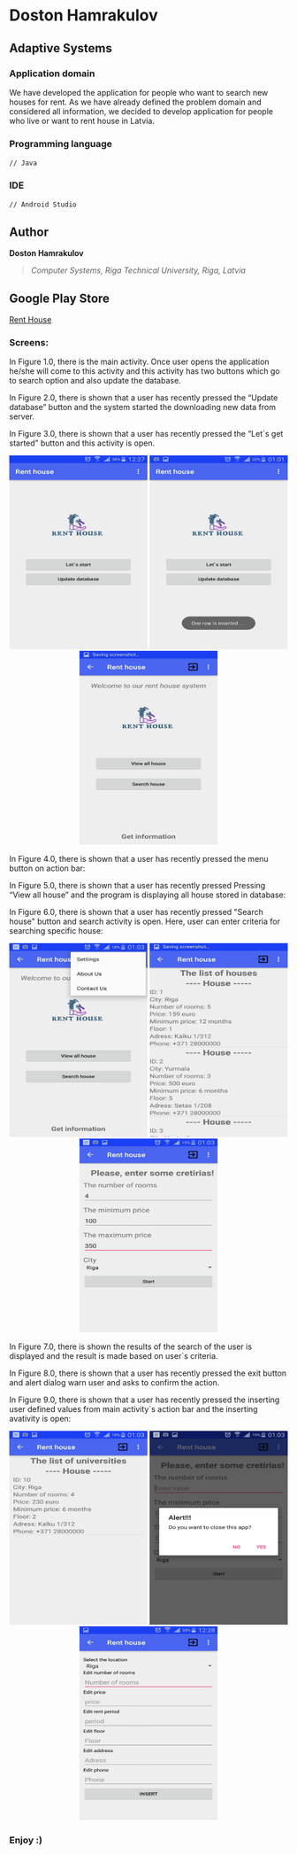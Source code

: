 # Doston Hamrakulov

## Adaptive Systems
### Application domain  
We have developed the application for people who want to search new houses for rent. As we have already defined the problem domain and considered all information, we decided to develop application for people who live or want to rent house in Latvia.



### Programming language
```[java]
// Java 
```

### IDE
```[androidstudio]
// Android Studio
```

## Author
**Doston Hamrakulov**
>*Computer Systems, Riga Technical University, Riga, Latvia*

## Google Play Store

<a href="https://play.google.com/store/apps/details?id=com.idoston.adaptivesystem&hl=en">Rent House</a>


### Screens:



In Figure 1.0, there is the main activity. Once user opens the application he/she will come to this activity and this activity has two buttons which go to search option and also update the database.

In Figure 2.0, there is shown that a user has recently pressed the “Update database” button and the system started the downloading new data from server.

In Figure 3.0, there is shown that a user has recently pressed the “Let`s get started” button and this activity is open.

<p align="center">
	<img width="250px" height="350px" src="https://github.com/dostonhamrakulov/Rent-House-Adaptive-App/blob/master/images/images_1.jpg" />
	<img width="250px" height="350px" src="https://github.com/dostonhamrakulov/Rent-House-Adaptive-App/blob/master/images/images_2.jpg" />
	<img width="250px" height="350px" src="https://github.com/dostonhamrakulov/Rent-House-Adaptive-App/blob/master/images/images_3.jpg" />
</p>


In Figure 4.0, there is shown that a user has recently pressed the menu button on action bar:

In Figure 5.0, there is shown that a user has recently pressed Pressing “View all house” and the program is displaying all house stored in database:

In Figure 6.0, there is shown that a user has recently pressed "Search house" button and search activity is open. Here, user can enter criteria for searching specific house:

<p align="center">
	<img width="250px" height="350px" src="https://github.com/dostonhamrakulov/Rent-House-Adaptive-App/blob/master/images/images_4.jpg" />
	<img width="250px" height="350px" src="https://github.com/dostonhamrakulov/Rent-House-Adaptive-App/blob/master/images/images_6.jpg" />
	<img width="250px" height="350px" src="https://github.com/dostonhamrakulov/Rent-House-Adaptive-App/blob/master/images/images_7.jpg" />
</p>


In Figure 7.0, there is shown the results of the search of the user is displayed and the result is made based on user`s criteria.

In Figure 8.0, there is shown that a user has recently pressed the exit button and alert dialog warn user and asks to confirm the action.

In Figure 9.0, there is shown that a user has recently pressed the inserting user defined values from main activity`s action bar and the inserting avativity is open:

<p align="center">
	<img width="250px" height="350px" src="https://github.com/dostonhamrakulov/Rent-House-Adaptive-App/blob/master/images/images_8.jpg" />
	<img width="250px" height="350px" src="https://github.com/dostonhamrakulov/Rent-House-Adaptive-App/blob/master/images/images_9.jpg" />
	<img width="250px" height="350px" src="https://github.com/dostonhamrakulov/Rent-House-Adaptive-App/blob/master/images/images_10.jpg" />
</p>

### Enjoy :)